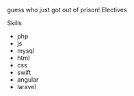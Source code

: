 guess who just got out of prison!
Electives

Skills
* php
* js
* mysql
* html
* css
* swift
* angular
* laravel
